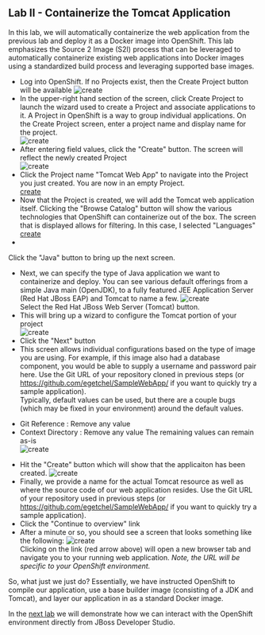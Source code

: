 Lab II - Containerize the Tomcat Application
-------------------------
In this lab, we will automatically containerize the web application from the previous lab and deploy it as a Docker image into OpenShift.  This lab emphasizes the Source 2 Image (S2I) process that can be leveraged to automatically containerize existing web applications into Docker images using a standardized build process and leveraging supported base images.
 
* Log into OpenShift.  If no Projects exist, then the Create Project button will be available
![create](/images/openshift-home-page.png)
* In the upper-right hand section of the screen, click Create Project to launch the wizard used to create a Project and associate applications to it.  A Project in OpenShift is a way to group individual applications. On the Create Project screen, enter a project name and display name for the project.  
![create](/images/openshift-create-project.png)  
* After entering field values, click the "Create" button. The screen will reflect the newly created Project  
![create](/images/openshift-project-created.png)
* Click the Project name "Tomcat Web App" to navigate into the Project you just created.  You are now in an empty Project.  
[create](/images/openshift-empty-project.png)
* Now that the Project is created, we will add the Tomcat web application itself. Clicking the "Browse Catalog" button will show the various technologies that OpenShift can containerize out of the box.  The screen that is displayed allows for filtering.  In this case, I selected "Languages"
[create](/images/openshift-openshift-language-filter.png)
* 
Click the "Java" button to bring up the next screen.
* Next, we can specify the type of Java application we want to containerize and deploy. You can see various default offerings from a simple Java main (OpenJDK), to a fully featured JEE Application Server (Red Hat JBoss EAP) and Tomcat to name a few.
![create](/images/openshift-create-tomcat-app.png)  
Select the Red Hat JBoss Web Server (Tomcat) button.
* This will bring up a wizard to configure the Tomcat portion of your project  
![create](/images/openshift-create-tomcat-webapp-step-1.png)
* Click the "Next" button
* This screen allows individual configurations based on the type of image you are using. For example, if this image also had a database component, you would be able to supply a username and password pair here.  Use the Git URL of your repository cloned in previous steps (or https://github.com/egetchel/SampleWebApp/ if you want to quickly try a sample application).   
Typically, default values can be used, but there are a couple bugs (which may be fixed in your environment) around the default values.
- Git Reference : Remove any value
- Context Directory : Remove any value
The remaining values can remain as-is  
![create](/images/openshift-create-tomcat-webapp-step-2.png) 
* Hit the "Create" button which will show that the applicaiton has been created.
![create](/images/openshift-create-tomcat-webapp-step-3.png) 
* Finally, we provide a name for the actual Tomcat resource as well as where the source code of our web application resides.  Use the Git URL of your repository used in previous steps (or https://github.com/egetchel/SampleWebApp/ if you want to quickly try a sample application).  
* Click the "Continue to overview" link
* After a minute or so, you should see a screen that looks something like the following:
![create](/images/openshift-application-overview.png)  
Clicking on the link (red arrow above) will open a new browser tab and navigate you to your running web application. *Note, the URL will be specific to your OpenShift environment.*

So, what just we just do?  Essentially, we have instructed OpenShift to compile our application, use a base builder image (consisting of a JDK and Tomcat), and layer our application in as a standard Docker image.

In the [next lab](/labs/lab3.md) we will demonstrate how we can interact with the OpenShift environment directly from JBoss Developer Studio.